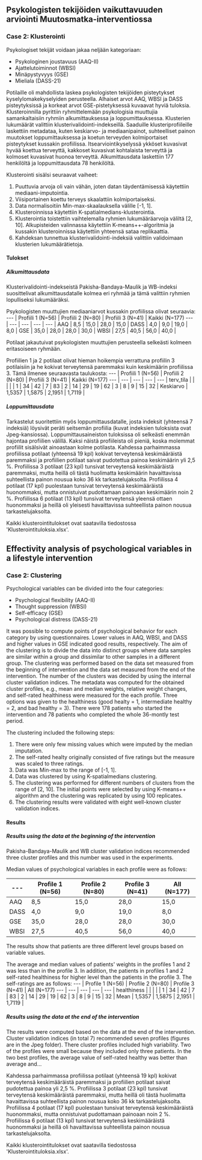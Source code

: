 ## Psykologisten tekijöiden vaikuttavuuden arviointi Muutosmatka-interventiossa
### Case 2: Klusterointi
Psykologiset tekijät voidaan jakaa neljään kategoriaan:
- Psykologinen joustavuus (AAQ-II)
- Ajattelutoiminnot (WBSI)
- Minäpystyvyys (GSE)
- Mieliala (DASS-21)

Potilaille oli mahdollista laskea psykologisten tekijöiden pisteytykset kyselylomakekyselyiden perusteella. Alhaiset arvot AAQ, WBSI ja DASS pisteytyksissä ja korkeat arvot GSE-pistetyksessä kuvaavat hyviä tuloksia. Klusteroinnilla pyrittiin ryhmittelemään psykologisia muuttujia samankaltaisiin ryhmiin alkumittauksessa ja loppumittauksessa. Klusterien lukumäärät valittiin klusterivalidointi-indekseillä. Saaduille klusteriprofiileille laskettiin metadataa, kuten keskiarvo- ja mediaanipainot, suhteelliset painon muutokset loppumittauksessa ja koetun terveyden kolmiportaiset pisteytykset kussakin profiilissa. Itsearviointikyselyssä ykköset kuvasivat hyvää koettua terveyttä, kakkoset kuvasivat kohtalaista terveyttä ja kolmoset kuvasivat huonoa terveyttä. Alkumittausdata laskettiin 177 henkilöltä ja loppumittausdata 78 henkilöltä.  

Klusterointi sisälsi seuraavat vaiheet:
1. Puuttuvia arvoja oli vain vähän, joten datan täydentämisessä käytettiin mediaani-imputointia.
2. Viisiportainen koettu terveys skaalattiin kolmiportaiseksi.
3. Data normalisoitiin Min-max-skaalauksella välille [-1, 1].
4. Klusteroinnissa käytettiin K-spatialmedians-klusterointia.
5. Klusterointia toistettiin vaihtelemalla ryhmien lukumääräarvoja väliltä [2, 10]. Alkupisteiden valinnassa käytettiin K-means++-algoritmia ja kussakin klusteroinnissa käytettiin yhteensä sataa replikaattia. 
6. Kahdeksan tunnettua klusterivalidointi-indeksiä valittiin validoimaan klusterien lukumäärätietoja.   

#### Tulokset

##### Alkumittausdata 

Klusterivalidointi-indekseistä Pakisha-Bandaya-Maulik ja WB-indeksi suosittelivat alkumittausdatalle kolmea eri ryhmää ja tämä valittiin ryhmien lopulliseksi lukumääräksi. 

Psykologisten muuttujien mediaaniarvot kussakin profiilissa olivat seuraavia:
---  | Profiili 1 (N=56)  | Profiili 2 (N=80) | Profiili 3 (N=41) | Kaikki (N=177) 
---  | ---  | ---  | ---  | ---  | 
AAQ  | 8,5  | 15,0  | 28,0  | 15,0  | 
DASS  | 4,0  | 9,0  | 19,0  | 8,0  |
GSE  | 35,0  | 28,0  | 28,0  | 30,0  | 
WBSI  | 27,5  | 40,5  | 56,0  | 40,0  | 

Potilaat jakautuivat psykologisten muuttujien perusteella selkeästi kolmeen eritasoiseen ryhmään. 

Profiilien 1 ja 2 potilaat olivat hieman hoikempia verrattuna profiilin 3 potilaisiin ja he kokivat terveytensä paremmaksi kuin keskimäärin profiilissa 3. Tämä ilmenee seuraavasta taulukosta:
---  | Profiili 1 (N=56)  | Profiili 2 (N=80) | Profiili 3 (N=41) | Kaikki (N=177) 
---  | ---  | ---  | ---  | ---  | 
terv_tila  |  |   |   |   | 
1  | 34  | 42  | 7  | 83  | 
2  | 14  | 29  | 19  | 62  | 
3  | 8  | 9  | 15  | 32  | 
Keskiarvo  | 1,5357  | 1,5875 | 2,1951  | 1,7119  | 

##### Loppumittausdata

Tarkastelut suoritettiin myös loppumittausdatalle, josta indeksit (yhteensä 7 indeksiä) löysivät peräti seitsemän profiilia (kuvat indeksien tuloksista ovat Jpeg-kansiossa). Loppumittausaineiston tuloksissa oli selkeästi enemmän hajontaa profiilien välillä. Kaksi näistä profiileista oli pieniä, koska molemmat profiilit sisälsivät ainoastaan kolme potilasta. Kahdessa parhaimmassa profiilissa potilaat (yhteensä 19 kpl) kokivat terveytensä keskimääräistä paremmaksi ja profiilien potilaat saivat pudotettua painoa keskimäärin yli 2,5 %. Profiilissa 3 potilaat (23 kpl) tunsivat terveytensä keskimääräistä paremmaksi, mutta heillä oli tästä huolimatta keskimäärin havaittavissa suhteellista painon nousua koko 36 kk tarkastelujaksolta. Profiilissa 4 potilaat (17 kpl) puolestaan tunsivat terveytensä keskimääräistä huonommaksi, mutta onnistuivat pudottamaan painoaan keskimäärin noin 2 %. Profiilissa 6 potilaat (13 kpl) tunsivat terveytensä yleensä ottaen huonommaksi ja heillä oli yleisesti havaittavissa suhteellista painon nousua tarkastelujaksolta. 

Kaikki klusterointitulokset ovat saatavilla tiedostossa 'Klusterointituloksia.xlsx'.     

## Effectivity analysis of psychological variables in a lifestyle intervention
### Case 2: Clustering

Psychological variables can be divided into the four categories:
- Psychological flexibility (AAQ-II)
- Thought suppression (WBSI)
- Self-efficacy (GSE)
- Psychological distress (DASS-21)

It was possible to compute points of psychological behavior for each category by using questionnaires. Lower values in AAQ, WBSI, and DASS and higher values in GSE indicated good results, respectively. The aim of the clustering is to divide the data into distinct groups where data samples are similar within a group and dissimilar to other samples in a different group. The clustering was performed based on the data set measured from the beginning of intervention and the data set measured from the end of the intervention. The number of the clusters was decided by using the internal cluster validation indices. The metadata was computed for the obtained cluster profiles, e.g., mean and median weights, relative weight changes, and self-rated healthiness were measured for the each profile. Three options was given to the healthiness (good healty = 1, intermediate healthy = 2, and bad healthy = 3). There were 178 patients who started the intervention and 78 patients who completed the whole 36-montly test period.           

The clustering included the following steps:
1. There were only few missing values which were imputed by the median imputation.
2. The self-rated healty originally consisted of five ratings but the measure was scaled to three ratings.
3. Data was Min-max to the range of [-1, 1].
4. Data was clustered by using K-spatialmedians clustering.
5. The clustering was performed for different numbers of clusters from the range of [2, 10]. The initial points were selected by using K-means++ algorithm and the clustering was replicated by using 100 replicates. 
6. The clustering results were validated with eight well-known cluster validation indices.

#### Results

##### Results using the data at the beginning of the intervention  

Pakisha-Bandaya-Maulik and WB cluster validation indices recommended three cluster profiles and this number was used in the experiments. 

Median values of psychological variables in each profile were as follows:

---  | Profile 1 (N=56)  | Profile 2 (N=80) | Profile 3 (N=41) | All (N=177) 
---  | ---  | ---  | ---  | ---  | 
AAQ  | 8,5  | 15,0  | 28,0  | 15,0  | 
DASS  | 4,0  | 9,0  | 19,0  | 8,0  |
GSE  | 35,0  | 28,0  | 28,0  | 30,0  | 
WBSI  | 27,5  | 40,5  | 56,0  | 40,0  | 

The results show that patients are three different level groups based on variable values.

The average and median values of patients' weights in the profiles 1 and 2 was less than in the profile 3. In addition, the patients in profiles 1 and 2 self-rated healthiness for higher level than the patients in the profile 3. The self-ratings are as follows:
---  | Profile 1 (N=56)  | Profile 2 (N=80) | Profile 3 (N=41) | All (N=177) 
---  | ---  | ---  | ---  | ---  | 
healthiness  |  |   |   |   | 
1  | 34  | 42  | 7  | 83  | 
2  | 14  | 29  | 19  | 62  | 
3  | 8  | 9  | 15  | 32  | 
Mean  | 1,5357  | 1,5875 | 2,1951  | 1,7119  | 

##### Results using the data at the end of the intervention

The results were computed based on the data at the end of the intervention. Cluster validation indices (in total 7) recommended seven profiles (figures are in the Jpeg folder). There cluster profiles included high variability. Two of the profiles were small because they included only three patients. In the two best profiles, the average value of self-rated healthy was better than average and...  


Kahdessa parhaimmassa profiilissa potilaat (yhteensä 19 kpl) kokivat terveytensä keskimääräistä paremmaksi ja profiilien potilaat saivat pudotettua painoa yli 2,5 %. Profiilissa 3 potilaat (23 kpl) tunsivat terveytensä keskimääräistä paremmaksi, mutta heillä oli tästä huolimatta havaittavissa suhteellista painon nousua koko 36 kk tarkastelujaksolta. Profiilissa 4 potilaat (17 kpl) puolestaan tunsivat terveytensä keskimääräistä huonommaksi, mutta onnistuivat pudottamaan painoaan noin 2 %. Profiilissa 6 potilaat (13 kpl) tunsivat terveytensä keskimääräistä huonommaksi ja heillä oli havaittavissa suhteellista painon nousua tarkastelujaksolta.

Kaikki klusterointitulokset ovat saatavilla tiedostossa 'Klusterointituloksia.xlsx'.

